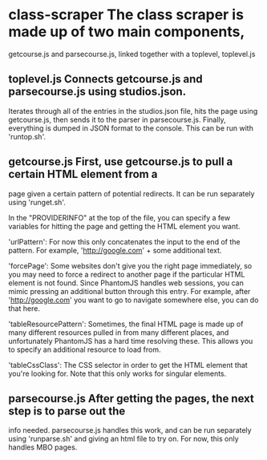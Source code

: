 # class-scraper The class scraper is made up of two main components,
getcourse.js and parsecourse.js, linked together with a toplevel, toplevel.js

## toplevel.js Connects getcourse.js and parsecourse.js using studios.json.
Iterates through all of the entries in the studios.json file, hits the page
using getcourse.js, then sends it to the parser in parsecourse.js.  Finally,
everything is dumped in JSON format to the console. This can be run with
'runtop.sh'.

## getcourse.js First, use getcourse.js to pull a certain HTML element from a
page given a certain pattern of potential redirects.  It can be run separately
using 'runget.sh'.

In the "PROVIDERINFO" at the top of the file, you can specify a few variables
for hitting the page and getting the HTML element you want.

'urlPattern':  For now this only concatenates the input to the end of the
pattern.  For example, 'http://google.com' + some additional text.

'forcePage': Some websites don't give you the right page immediately, so you may
need to force a redirect to another page if the particular HTML element is not
found. Since PhantomJS handles web sessions, you can mimic pressing an
additional button through this entry.  For example, after 'http://google.com'
you want to go to navigate somewhere else, you can do that here.

'tableResourcePattern': Sometimes, the final HTML page is made up of many
different resources pulled in from many different places, and unfortunately
PhantomJS has a hard time resolving these. This allows you to specify an
additional resource to load from.

'tableCssClass': The CSS selector in order to get the HTML element that you're
looking for.  Note that this only works for singular elements.

## parsecourse.js After getting the pages, the next step is to parse out the
info needed.  parsecourse.js handles this work, and can be run separately using
'runparse.sh' and giving an html file to try on.  For now, this only handles MBO
pages.
